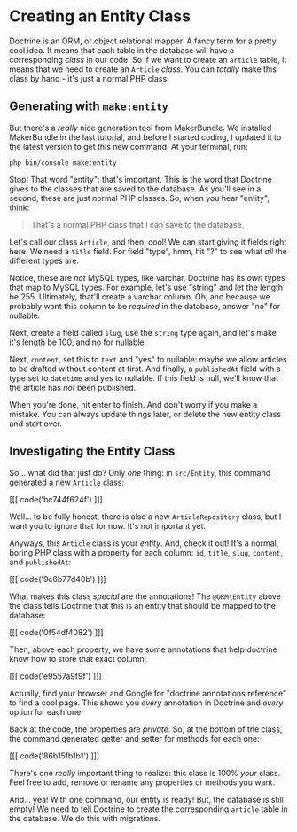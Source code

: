 # Creating an Entity Class

Doctrine is an ORM, or object relational mapper. A fancy term for a pretty cool
idea. It means that each table in the database will have a corresponding *class*
in our code. So if we want to create an `article` table, it means that we need to
create an `Article` *class*. You can *totally* make this class by hand - it's just
a normal PHP class.

## Generating with `make:entity`

But there's a *really* nice generation tool from MakerBundle. We installed MakerBundle
in the last tutorial, and before I started coding, I updated it to the latest version
to get this new command. At your terminal, run:

```terminal
php bin/console make:entity
```

Stop! That word "entity": that's important. This is the word that Doctrine gives
to the classes that are saved to the database. As you'll see in a second, these
are just normal PHP classes. So, when you hear "entity", think:

> That's a normal PHP class that I can save to the database.

Let's call our class `Article`, and then, cool! We can start giving it fields right
here. We need a `title` field. For field "type", hmm, hit "?" to see what *all*
the different types are.

Notice, these are *not* MySQL types, like varchar. Doctrine has its *own* types
that map to MySQL types. For example, let's use "string" and let the length be 255.
Ultimately, that'll create a varchar column. Oh, and because we probably want this
column to be *required* in the database, answer "no" for nullable.

Next, create a field called `slug`, use the `string` type again, and let's make
it's length be 100, and no for nullable.

Next, `content`, set this to `text` and "yes" to nullable: maybe we allow articles
to be drafted without content at first. And finally, a `publishedAt` field with
a type set to `datetime` and yes to nullable. If this field is null, we'll know
that the article has *not* been published.

When you're done, hit enter to finish. And don't worry if you make a mistake. You
can always update things later, or delete the new entity class and start over.

## Investigating the Entity Class

So... what did that just do? Only *one* thing: in `src/Entity`, this command generated
a new `Article` class:

[[[ code('bc744f624f') ]]]

Well... to be fully honest, there is also a new `ArticleRepository` class, but I want
you to ignore that for now. It's not important yet.

Anyways, this `Article` class is your *entity*. And, check it out! It's a normal,
boring PHP class with a property for each column: `id`, `title`, `slug`, `content`,
and `publishedAt`:

[[[ code('9c6b77d40b') ]]]

What makes this class *special* are the annotations! The `@ORM\Entity` above the
class tells Doctrine that this is an entity that should be mapped to the database:

[[[ code('0f54df4082') ]]]

Then, above each property, we have some annotations that help doctrine know how
to store that exact column:

[[[ code('e9557a9f9f') ]]]

Actually, find your browser and Google for "doctrine annotations reference"  to
find a cool page. This shows you *every* annotation in Doctrine and *every* option
for each one.

Back at the code, the properties are *private*. So, at the bottom of the class,
the command generated getter and setter for methods for each one:

[[[ code('86b15fb1b1') ]]]

There's one *really* important thing to realize: this class is 100% *your* class.
Feel free to add, remove or rename any properties or methods you want.

And... yea! With one command, our entity is ready! But, the database is still empty!
We need to tell Doctrine to create the corresponding `article` table in the database.
We do this with migrations.
